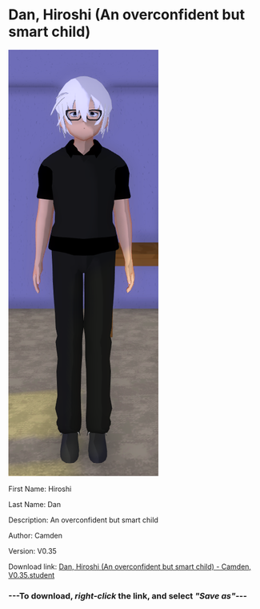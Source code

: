 # Dan, Hiroshi (An overconfident but smart child)

<img src = "https://raw.githubusercontent.com/Arbiter1223/Daigaku-Gurashi-Custom-Students/master/Students/Files/Dan%2C%20Hiroshi%20(An%20overconfident%20but%20smart%20child).png">

First Name: Hiroshi

Last Name: Dan

Description: An overconfident but smart child

Author: Camden

Version: V0.35

Download link: <a href="https://raw.githubusercontent.com/Arbiter1223/Daigaku-Gurashi-Custom-Students/master/Students/Files/Dan%2C%20Hiroshi%20(An%20overconfident%20but%20smart%20child)%20-%20Camden%2C%20V0.35.student">Dan, Hiroshi (An overconfident but smart child) - Camden, V0.35.student</a>

### ---**To download, _right-click_ the link, and select _"Save as"_**---

